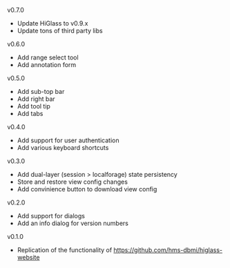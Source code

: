 v0.7.0

- Update HiGlass to v0.9.x
- Update tons of third party libs

v0.6.0

- Add range select tool
- Add annotation form

v0.5.0

- Add sub-top bar
- Add right bar
- Add tool tip
- Add tabs

v0.4.0

- Add support for user authentication
- Add various keyboard shortcuts

v0.3.0

- Add dual-layer (session > localforage) state persistency
- Store and restore view config changes
- Add convinience button to download view config

v0.2.0

- Add support for dialogs
- Add an info dialog for version numbers

v0.1.0

- Replication of the functionality of https://github.com/hms-dbmi/higlass-website
